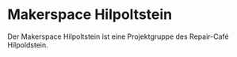 # Makerspace Hilpoltstein

Der Makerspace Hilpoltstein ist eine Projektgruppe des Repair-Café Hilpoldstein.




